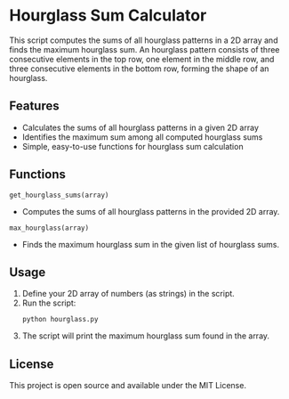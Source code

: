 # Hourglass Sum Calculator

This script computes the sums of all hourglass patterns in a 2D array and finds the maximum hourglass sum. An hourglass pattern consists of three consecutive elements in the top row, one element in the middle row, and three consecutive elements in the bottom row, forming the shape of an hourglass.

## Features

- Calculates the sums of all hourglass patterns in a given 2D array
- Identifies the maximum sum among all computed hourglass sums
- Simple, easy-to-use functions for hourglass sum calculation

## Functions

`get_hourglass_sums(array)`
- Computes the sums of all hourglass patterns in the provided 2D array.

`max_hourglass(array)`
- Finds the maximum hourglass sum in the given list of hourglass sums.

## Usage

1. Define your 2D array of numbers (as strings) in the script.
2. Run the script:
   ```
   python hourglass.py
   ```
3. The script will print the maximum hourglass sum found in the array.

## License

This project is open source and available under the MIT License.
